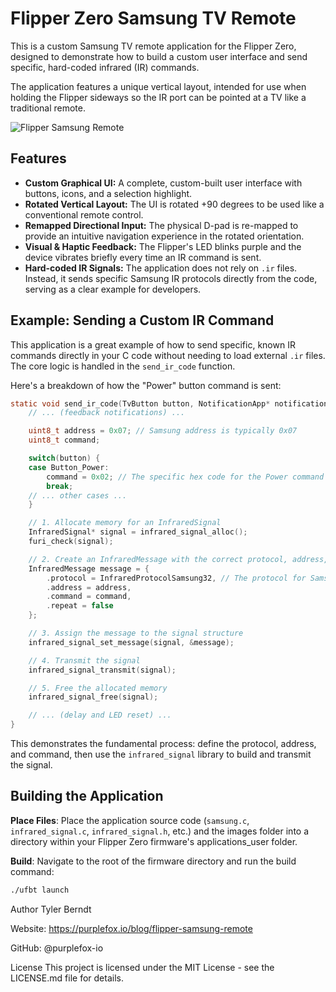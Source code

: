 # Flipper Zero Samsung TV Remote

This is a custom Samsung TV remote application for the Flipper Zero, designed to demonstrate how to build a custom user interface and send specific, hard-coded infrared (IR) commands.

The application features a unique vertical layout, intended for use when holding the Flipper sideways so the IR port can be pointed at a TV like a traditional remote.

![Flipper Samsung Remote](https://purplefox.io/images/flipper_samsung_remote.png)

## Features

* **Custom Graphical UI:** A complete, custom-built user interface with buttons, icons, and a selection highlight.
* **Rotated Vertical Layout:** The UI is rotated +90 degrees to be used like a conventional remote control.
* **Remapped Directional Input:** The physical D-pad is re-mapped to provide an intuitive navigation experience in the rotated orientation.
* **Visual & Haptic Feedback:** The Flipper's LED blinks purple and the device vibrates briefly every time an IR command is sent.
* **Hard-coded IR Signals:** The application does not rely on `.ir` files. Instead, it sends specific Samsung IR protocols directly from the code, serving as a clear example for developers.

## Example: Sending a Custom IR Command

This application is a great example of how to send specific, known IR commands directly in your C code without needing to load external `.ir` files. The core logic is handled in the `send_ir_code` function.

Here's a breakdown of how the "Power" button command is sent:

```c
static void send_ir_code(TvButton button, NotificationApp* notifications) {
    // ... (feedback notifications) ...

    uint8_t address = 0x07; // Samsung address is typically 0x07
    uint8_t command;

    switch(button) {
    case Button_Power:
        command = 0x02; // The specific hex code for the Power command
        break;
    // ... other cases ...
    }

    // 1. Allocate memory for an InfraredSignal
    InfraredSignal* signal = infrared_signal_alloc();
    furi_check(signal);

    // 2. Create an InfraredMessage with the correct protocol, address, and command
    InfraredMessage message = {
        .protocol = InfraredProtocolSamsung32, // The protocol for Samsung TVs
        .address = address,
        .command = command,
        .repeat = false
    };

    // 3. Assign the message to the signal structure
    infrared_signal_set_message(signal, &message);

    // 4. Transmit the signal
    infrared_signal_transmit(signal);

    // 5. Free the allocated memory
    infrared_signal_free(signal);

    // ... (delay and LED reset) ...
}
```
This demonstrates the fundamental process: define the protocol, address, and command, then use the `infrared_signal` library to build and transmit the signal.

## Building the Application

**Place Files**: Place the application source code (`samsung.c`, `infrared_signal.c`, `infrared_signal.h`, etc.) and the images folder into a directory within your Flipper Zero firmware's applications_user folder.

**Build**: Navigate to the root of the firmware directory and run the build command:

```bash
./ufbt launch
```

Author
Tyler Berndt

Website: https://purplefox.io/blog/flipper-samsung-remote

GitHub: @purplefox-io

License
This project is licensed under the MIT License - see the LICENSE.md file for details.

